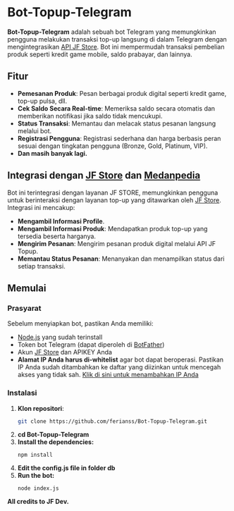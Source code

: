 # Bot-Topup-Telegram

**Bot-Topup-Telegram** adalah sebuah bot Telegram yang memungkinkan pengguna melakukan transaksi top-up langsung di dalam Telegram dengan mengintegrasikan [API JF Store](https://topup.j-f.cloud/api/docs). Bot ini mempermudah transaksi pembelian produk seperti kredit game mobile, saldo prabayar, dan lainnya.

## Fitur

- **Pemesanan Produk**: Pesan berbagai produk digital seperti kredit game, top-up pulsa, dll.
- **Cek Saldo Secara Real-time**: Memeriksa saldo secara otomatis dan memberikan notifikasi jika saldo tidak mencukupi.
- **Status Transaksi**: Memantau dan melacak status pesanan langsung melalui bot.
- **Registrasi Pengguna**: Registrasi sederhana dan harga berbasis peran sesuai dengan tingkatan pengguna (Bronze, Gold, Platinum, VIP).
- **Dan masih banyak lagi.**

## Integrasi dengan [JF Store](https://topup.j-f.cloud) dan [Medanpedia](https://medanpedia.co.id/)

Bot ini terintegrasi dengan layanan JF STORE, memungkinkan pengguna untuk berinteraksi dengan layanan top-up yang ditawarkan oleh [JF Store](https://topup.j-f.cloud). Integrasi ini mencakup:

- **Mengambil Informasi Profile**.
- **Mengambil Informasi Produk**: Mendapatkan produk top-up yang tersedia beserta harganya.
- **Mengirim Pesanan**: Mengirim pesanan produk digital melalui API JF Topup.
- **Memantau Status Pesanan**: Menanyakan dan menampilkan status dari setiap transaksi.

## Memulai

### Prasyarat

Sebelum menyiapkan bot, pastikan Anda memiliki:

- [Node.js](https://nodejs.org/) yang sudah terinstall
- Token bot Telegram (dapat diperoleh di [BotFather](https://t.me/@BotFather))
- Akun [JF Store](https://topup.j-f.cloud/api/docs) dan APIKEY Anda
- **Alamat IP Anda harus di-whitelist** agar bot dapat beroperasi. Pastikan IP Anda sudah ditambahkan ke daftar yang diizinkan untuk mencegah akses yang tidak sah.
  [Klik di sini untuk menambahkan IP Anda](https://wa.me/6285773305337?text=Halo,+mau+add+ip)

### Instalasi

1. **Klon repositori**:
   ```bash
   git clone https://github.com/ferianss/Bot-Topup-Telegram.git

2. **cd Bot-Topup-Telegram**
3. **Install the dependencies:**
   ```
   npm install
4. **Edit the config.js file in folder db**
5. **Run the bot:**
   ```
   node index.js

**All credits to JF Dev.**
